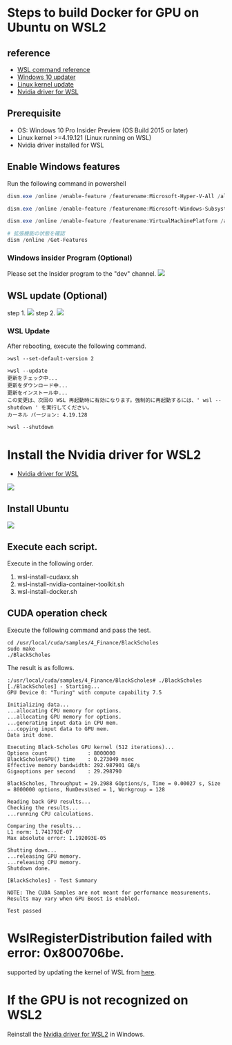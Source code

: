 # Steps to build Docker for GPU on Ubuntu on WSL2
## reference
- [WSL command reference](https://docs.microsoft.com/ja-jp/windows/wsl/reference)
- [Windows 10 updater](https://www.microsoft.com/ja-jp/software-download/windows10)
- [Linux kernel update](https://docs.microsoft.com/ja-jp/windows/wsl/wsl2-kernel#download-the-linux-kernel-update-package)
- [Nvidia driver for WSL](https://developer.nvidia.com/cuda/wsl/download)

## Prerequisite
- OS: Windows 10 Pro Insider Preview (OS Build 2015 or later)
- Linux kernel >=4.19.121 (Linux running on WSL)
- Nvidia driver installed for WSL


## Enable Windows features
Run the following command in powershell
```powershell
dism.exe /online /enable-feature /featurename:Microsoft-Hyper-V-All /all /norestart

dism.exe /online /enable-feature /featurename:Microsoft-Windows-Subsystem-Linux /all /norestart

dism.exe /online /enable-feature /featurename:VirtualMachinePlatform /all /norestart

# 拡張機能の状態を確認
dism /online /Get-Features
```

### Windows insider Program (Optional)

Please set the Insider program to the "dev" channel.
![](./images/win_insider.png)

## WSL update (Optional)

step 1.
![](./images/win_update1.png)
step 2.
![](./images/win_update2.png)

### WSL Update
After rebooting, execute the following command.

```
>wsl --set-default-version 2

>wsl --update
更新をチェック中...
更新をダウンロード中...
更新をインストール中...
この変更は、次回の WSL 再起動時に有効になります。強制的に再起動するには、' wsl --shutdown ' を実行してください。
カーネル バージョン: 4.19.128

>wsl --shutdown
```

# Install the Nvidia driver for WSL2
- [Nvidia driver for WSL](https://developer.nvidia.com/cuda/wsl)

![](./images/nvidia_install.png)

## Install Ubuntu

![](./images/ubuntu_install.png)

## Execute each script.
Execute in the following order.

1. wsl-install-cudaxx.sh
1. wsl-install-nvidia-container-toolkit.sh
1. wsl-install-docker.sh


## CUDA operation check
Execute the following command and pass the test.
```
cd /usr/local/cuda/samples/4_Finance/BlackScholes
sudo make
./BlackScholes
```
The result is as follows.
```
:/usr/local/cuda/samples/4_Finance/BlackScholes# ./BlackScholes
[./BlackScholes] - Starting...
GPU Device 0: "Turing" with compute capability 7.5

Initializing data...
...allocating CPU memory for options.
...allocating GPU memory for options.
...generating input data in CPU mem.
...copying input data to GPU mem.
Data init done.

Executing Black-Scholes GPU kernel (512 iterations)...
Options count             : 8000000
BlackScholesGPU() time    : 0.273049 msec
Effective memory bandwidth: 292.987901 GB/s
Gigaoptions per second    : 29.298790

BlackScholes, Throughput = 29.2988 GOptions/s, Time = 0.00027 s, Size = 8000000 options, NumDevsUsed = 1, Workgroup = 128

Reading back GPU results...
Checking the results...
...running CPU calculations.

Comparing the results...
L1 norm: 1.741792E-07
Max absolute error: 1.192093E-05

Shutting down...
...releasing GPU memory.
...releasing CPU memory.
Shutdown done.

[BlackScholes] - Test Summary

NOTE: The CUDA Samples are not meant for performance measurements. Results may vary when GPU Boost is enabled.

Test passed
```

# WslRegisterDistribution failed with error: 0x800706be.


supported by updating the kernel of WSL from [here](https://wslstorestorage.blob.core.windows.net/wslblob/wsl_update_x64.msi).

# If the GPU is not recognized on WSL2

Reinstall the [Nvidia driver for WSL2](https://developer.nvidia.com/cuda/wsl/download) in Windows.